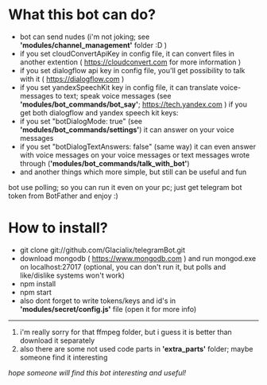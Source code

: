 # What this bot can do?

- bot can send nudes (i'm not joking; see **'modules/channel_management'** folder :D )
- if you set cloudConvertApiKey in config file, it can convert files in another extention ( https://cloudconvert.com for more information )
- if you set dialogflow api key in config file, you'll get possibility to talk with it ( https://dialogflow.com )
- if you set yandexSpeechKit key in config file, it can translate voice-messages to text; speak voice messages (see **'modules/bot_commands/bot_say'**; https://tech.yandex.com )
if you get both dialogflow and yandex speech kit keys:
- if you set "botDialogMode: true" (see **'modules/bot_commands/settings'**) it can answer on your voice messages
- if you set "botDialogTextAnswers: false" (same way) it can even answer with voice messages on your voice messages or text messages wrote through (**'modules/bot_commands/talk_with_bot'**)
- and another things which more simple, but still can be useful and fun

bot use polling; so you can run it even on your pc; just get telegram bot token from BotFather and enjoy :)

# How to install?

- git clone git://github.com/Glacialix/telegramBot.git
- download mongodb ( https://www.mongodb.com ) and run mongod.exe on localhost:27017 (optional, you can don't run it, but polls and like/dislike systems won't work)
- npm install
- npm start
- also dont forget to write tokens/keys and id's in **'modules/secret/config.js'** file (open it for more info)

***
1. i'm really sorry for that ffmpeg folder, but i guess it is better than download it separately
2. also there are some not used code parts in **'extra_parts'** folder; maybe someone find it interesting

*hope someone will find this bot interesting and useful!*